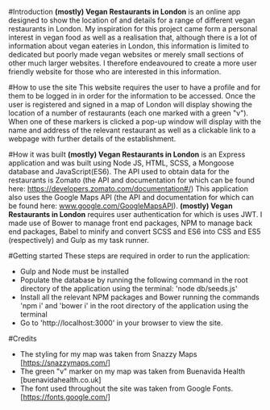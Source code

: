 #Introduction
**(mostly) Vegan Restaurants in London** is an online app designed to show the location of and details for a range of different vegan restaurants in London.
My inspiration for this project came form a personal interest in vegan food as well as a realisation that, although there is a lot of information about vegan eateries in London, this information is limited to dedicated but poorly made vegan websites or merely small sections of other much larger websites.
I therefore endeavoured to create a more user friendly website for those who are interested in this information.

#How to use the site
This website requires the user to have a profile and for them to be logged in in order for the information to be accessed. Once the user is registered and signed in a map of London will display showing the location of a number of restaurants (each one marked with a green "v"). When one of these markers is clicked a pop-up window will display with the name and address of the relevant restaurant as well as a clickable link to a webpage with further details of the establishment.


#How it was built
**(mostly) Vegan Restaurants in London** is an Express application and was built using  Node JS, HTML, SCSS, a Mongoose database and JavaScript(ES6).
The API used to obtain data for the restaurants is Zomato (the API and documentation for which can be found here: https://developers.zomato.com/documentation#/)
This application also uses the Google Maps API (the API and documentation for which can be found here: www.google.com/GoogleMapsAPI‎).
**(mostly) Vegan Restaurants in London** requires user authentication for which is uses JWT.
I made use of Bower to manage front end packages, NPM to manage back end packages, Babel to minify and convert SCSS and ES6 into CSS and ES5 (respectively) and Gulp as my task runner.

#Getting started
These steps are required in order to run the application:
-  Gulp and Node must be installed
- Populate the database by running the following command in the root directory of the application using the terminal: 'node db/seeds.js'
- Install all the relevant NPM packages and Bower running the commands 'npm i' and 'bower i' in the root directory of the application using the terminal
- Go to 'http://localhost:3000' in your browser to view the site.

#Credits
- The styling for my map was taken from Snazzy Maps [https://snazzymaps.com/]
- The green "v" marker on my map was taken from Buenavida Health [buenavidahealth.co.uk]
- The font used throughout the site was taken from Google Fonts. [https://fonts.google.com/]
